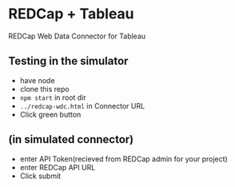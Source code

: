 # REDCap + Tableau
REDCap Web Data Connector for Tableau

## Testing in the simulator
 
 * have node
 * clone this repo
 * `npm start` in root dir
 * `../redcap-wdc.html` in Connector URL
 * Click green button

## (in simulated connector)
 
  * enter API Token(recieved from REDCap admin for your project)
  * enter REDCap API URL
  * Click submit


